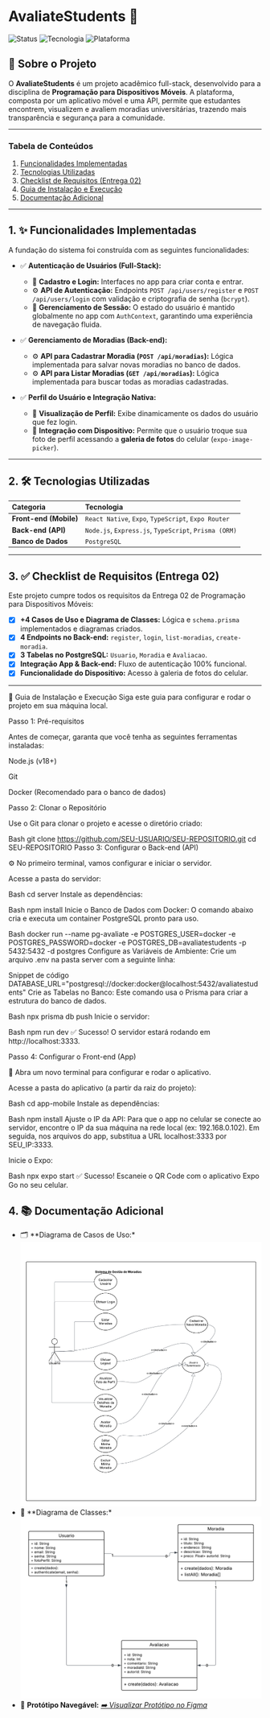 # AvaliateStudents 🏡

![Status](https://img.shields.io/badge/status-entregue-green)
![Tecnologia](https://img.shields.io/badge/tecnologia-full--stack-blue)
![Plataforma](https://img.shields.io/badge/plataforma-mobile-lightgrey)

## 🎯 Sobre o Projeto

O **AvaliateStudents** é um projeto acadêmico full-stack, desenvolvido para a disciplina de **Programação para Dispositivos Móveis**. A plataforma, composta por um aplicativo móvel e uma API, permite que estudantes encontrem, visualizem e avaliem moradias universitárias, trazendo mais transparência e segurança para a comunidade.

---

### Tabela de Conteúdos
1.  [Funcionalidades Implementadas](#1--funcionalidades-implementadas)
2.  [Tecnologias Utilizadas](#2--tecnologias-utilizadas)
3.  [Checklist de Requisitos (Entrega 02)](#3--checklist-de-requisitos-entrega-02)
4.  [Guia de Instalação e Execução](#4--guia-de-instalação-e-execução)
5.  [Documentação Adicional](#5--documentação-adicional)

---

## 1. ✨ Funcionalidades Implementadas

A fundação do sistema foi construída com as seguintes funcionalidades:

-   ✅ **Autenticação de Usuários (Full-Stack):**
    -   📱 **Cadastro e Login:** Interfaces no app para criar conta e entrar.
    -   ⚙️ **API de Autenticação:** Endpoints `POST /api/users/register` e `POST /api/users/login` com validação e criptografia de senha (`bcrypt`).
    -   🧠 **Gerenciamento de Sessão:** O estado do usuário é mantido globalmente no app com `AuthContext`, garantindo uma experiência de navegação fluida.

-   ✅ **Gerenciamento de Moradias (Back-end):**
    -   ⚙️ **API para Cadastrar Moradia (`POST /api/moradias`):** Lógica implementada para salvar novas moradias no banco de dados.
    -   ⚙️ **API para Listar Moradias (`GET /api/moradias`):** Lógica implementada para buscar todas as moradias cadastradas.

-   ✅ **Perfil do Usuário e Integração Nativa:**
    -   📱 **Visualização de Perfil:** Exibe dinamicamente os dados do usuário que fez login.
    -   📸 **Integração com Dispositivo:** Permite que o usuário troque sua foto de perfil acessando a **galeria de fotos** do celular (`expo-image-picker`).

---

## 2. 🛠️ Tecnologias Utilizadas

| Categoria | Tecnologia |
| :--- | :--- |
| **Front-end (Mobile)** | `React Native`, `Expo`, `TypeScript`, `Expo Router` |
| **Back-end (API)** | `Node.js`, `Express.js`, `TypeScript`, `Prisma (ORM)` |
| **Banco de Dados** | `PostgreSQL` |

---

## 3. ✅ Checklist de Requisitos (Entrega 02)

Este projeto cumpre todos os requisitos da Entrega 02 de Programação para Dispositivos Móveis:

-   [x] **+4 Casos de Uso e Diagrama de Classes:** Lógica e `schema.prisma` implementados e diagramas criados.
-   [x] **4 Endpoints no Back-end:** `register`, `login`, `list-moradias`, `create-moradia`.
-   [x] **3 Tabelas no PostgreSQL:** `Usuario`, `Moradia` e `Avaliacao`.
-   [x] **Integração App & Back-end:** Fluxo de autenticação 100% funcional.
-   [x] **Funcionalidade do Dispositivo:** Acesso à galeria de fotos do celular.

---

🚀 Guia de Instalação e Execução
Siga este guia para configurar e rodar o projeto em sua máquina local.

Passo 1: Pré-requisitos

Antes de começar, garanta que você tenha as seguintes ferramentas instaladas:

Node.js (v18+)

Git

Docker (Recomendado para o banco de dados)

Passo 2: Clonar o Repositório

Use o Git para clonar o projeto e acesse o diretório criado:

Bash
git clone https://github.com/SEU-USUARIO/SEU-REPOSITORIO.git
cd SEU-REPOSITORIO
Passo 3: Configurar o Back-end (API)

⚙️ No primeiro terminal, vamos configurar e iniciar o servidor.

Acesse a pasta do servidor:

Bash
cd server
Instale as dependências:

Bash
npm install
Inicie o Banco de Dados com Docker:
O comando abaixo cria e executa um container PostgreSQL pronto para uso.

Bash
docker run --name pg-avaliate -e POSTGRES_USER=docker -e POSTGRES_PASSWORD=docker -e POSTGRES_DB=avaliatestudents -p 5432:5432 -d postgres
Configure as Variáveis de Ambiente:
Crie um arquivo .env na pasta server com a seguinte linha:

Snippet de código
DATABASE_URL="postgresql://docker:docker@localhost:5432/avaliatestudents"
Crie as Tabelas no Banco:
Este comando usa o Prisma para criar a estrutura do banco de dados.

Bash
npx prisma db push
Inicie o servidor:

Bash
npm run dev
✅ Sucesso! O servidor estará rodando em http://localhost:3333.

Passo 4: Configurar o Front-end (App)

📱 Abra um novo terminal para configurar e rodar o aplicativo.

Acesse a pasta do aplicativo (a partir da raiz do projeto):

Bash
cd app-mobile
Instale as dependências:

Bash
npm install
Ajuste o IP da API:
Para que o app no celular se conecte ao servidor, encontre o IP da sua máquina na rede local (ex: 192.168.0.102). Em seguida, nos arquivos do app, substitua a URL localhost:3333 por SEU_IP:3333.

Inicie o Expo:

Bash
npx expo start
✅ Sucesso! Escaneie o QR Code com o aplicativo Expo Go no seu celular.

## 4. 📚 Documentação Adicional
* 🗂️ **Diagrama de Casos de Uso:*![Diagrama de Casos de Uso](./app-mobile/docs/casos-de-uso.png)
* 🧩 **Diagrama de Classes:*![Diagrama de Classes](./app-mobile/docs/diagrama-de-classes.png)
* 📱 **Protótipo Navegável:** *[➡️ Visualizar Protótipo no Figma](https://www.figma.com/design/a7OVs61HbxlT3c3tP8GyXr/Sem-t%C3%ADtulo?node-id=2-170&t=GlEIy3610zuiOu88-1)*

